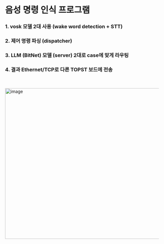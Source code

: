 # 음성 명령 인식 프로그램

### 1. vosk 모델 2대 사용 (wake word detection + STT)
### 2. 제어 명령 파싱 (dispatcher)
### 3. LLM (BitNet) 모델 (server) 2대로 case에 맞게 라우팅
### 4. 결과 Ethernet/TCP로 다른 TOPST 보드에 전송
<br><br>
<img width="729" height="493" alt="image" src="https://github.com/user-attachments/assets/c91254be-5a53-412e-92e0-83691a621d35" />
